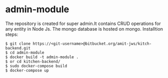 # admin-module
The repository is created for super admin.It contains  CRUD operations for any entity in Node Js.
The mongo database is hosted on mongo.
Installtion steps:

    $ git clone https://<git-username>@bitbucket.org/amit-jws/kitch-backend.git
    $ cd admin-module
    $ docker build -t admin-module .
    $ or cd kitchen-backend/
    $ sudo docker-compose build
    $ docker-compose up